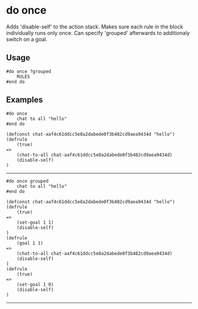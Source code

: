 # do once
Adds 'disable-self' to the action stack. Makes sure each rule in the block individually runs only once. Can specify 'grouped' afterwards to additionaly switch on a goal.
## Usage
```
#do once ?grouped
    RULES
#end do
```
## Examples
```
#do once
    chat to all "hello"
#end do
```
```
(defconst chat-aaf4c61ddcc5e8a2dabede0f3b482cd9aea9434d "hello")
(defrule
    (true)
=>
    (chat-to-all chat-aaf4c61ddcc5e8a2dabede0f3b482cd9aea9434d)
    (disable-self)
)

```
---
```
#do once grouped
    chat to all "hello"
#end do
```
```
(defconst chat-aaf4c61ddcc5e8a2dabede0f3b482cd9aea9434d "hello")
(defrule
    (true)
=>
    (set-goal 1 1)
    (disable-self)
)
(defrule
    (goal 1 1)
=>
    (chat-to-all chat-aaf4c61ddcc5e8a2dabede0f3b482cd9aea9434d)
    (disable-self)
)
(defrule
    (true)
=>
    (set-goal 1 0)
    (disable-self)
)

```
---
